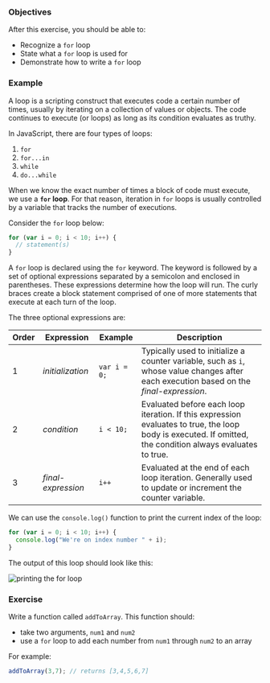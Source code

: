 <!--{ ids:[190], language:'JavaScript', type:'workshop', order: 0, name:'For Loops', description:'Iterate on a collection of values or objects' }-->

### Objectives

After this exercise, you should be able to:

- Recognize a `for` loop
- State what a `for` loop is used for
- Demonstrate how to write a `for` loop

### Example

A loop is a scripting construct that executes code a certain number of times, usually by iterating on a collection of values or objects. The code continues to execute (or loops) as long as its condition evaluates as truthy.

In JavaScript, there are four types of loops:

1. `for`
2. `for...in`
3. `while`
4. `do...while`

When we know the exact number of times a block of code must execute, we use a __`for` loop__. For that reason, iteration in `for` loops is usually controlled by a variable that tracks the number of executions.

Consider the `for` loop below:

```js
for (var i = 0; i < 10; i++) {
  // statement(s)
}
```

A `for` loop is declared using the `for` keyword. The keyword is followed by a set of optional expressions separated by a semicolon and enclosed in parentheses. These expressions determine how the loop will run. The curly braces create a block statement comprised of one of more statements that execute at each turn of the loop.

The three optional expressions are:

| Order | Expression         | Example      | Description |
| ----- | ------------------ | ------------ | ----------- |
| 1     | _initialization_   | `var i = 0;` | Typically used to initialize a counter variable, such as `i`, whose value changes after each execution based on the _final-expression_. |
| 2     | _condition_        | `i < 10;`    | Evaluated before each loop iteration. If this expression evaluates to true, the loop body is executed. If omitted, the condition always evaluates to true.
| 3     | _final-expression_ | `i++`        | Evaluated at the end of each loop iteration. Generally used to update or increment the counter variable. |

We can use the `console.log()` function to print the current index of the loop:

```js
for (var i = 0; i < 10; i++) {
  console.log("We're on index number " + i);
}
```

The output of this loop should look like this:

![printing the for loop](https://bloc-global-assets.s3.amazonaws.com/workshop/javascript/for-loop.gif)

### Exercise

Write a function called `addToArray`. This function should:

  - take two arguments, `num1` and `num2`
  - use a `for` loop to add each number from `num1` through `num2` to an array

For example:

```js
addToArray(3,7); // returns [3,4,5,6,7]
```
